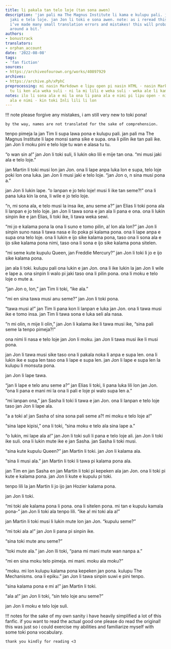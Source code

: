 ```yaml
---
title: li pakala tan telo loje (tan sona awen)
description: 'jan pali ma The Magnus Institute li kama e kulupu pali. jan Jon li musi
  jaki e telo loje. jan Jon li toki e sona awen. note: as i reread this i realise
  i’ve made many small translation errors and mistakes! this will probably be changed
  around a bit.'
authors:
- bonustrack
translators:
- orphan_account
date: '2022-08-08'
tags:
- 'fan fiction'
sources:
- https://archiveofourown.org/works/40897929
archives:
- https://archive.ph/xPphC
preprocessing: mi nasin Markdown e lipu open pi nasin HTML · nasin Markdown la toki
  tu li ken ala weka suli · ni la mi lili e weka suli · weka ale li kama lili sama
notes: ilo li sona ala e mi la ona li pana ala e nimi pi lipu open · ni la mi sona
  ala e nimi · kin toki Inli lili li lon
---
```


!!! note
    please forgive any mistakes, i am still very new to toki pona!

    by the way, names are not translated for the sake of comprehension.

tenpo pimeja la jan Tim li supa lawa pona e kulupu pali. jan pali ma The Magnus Institute li lape monsi sama sike e supa. ona li pilin ike tan pali ike. jan Jon li moku pini e telo loje tu wan e alasa tu tu.

“o wan sin a!” jan Jon li toki suli, li lukin oko lili e mije tan ona. “mi musi jaki ala e telo loje.”

jan Martin li toki musi lon jan Jon. ona li lape anpa luka lon e supa, telo loje poki lon ona luka. jan Jon li musi jaki e telo loje. “jan Jon o, n sina musi pona a.”

jan Jon li lukin lape. “o lanpan e jo telo loje! musi li ike tan seme?!” ona li pana luka kin la ona, li wile e jo telo loje.

“n, mi sona ala, e telo musi la insa ike, anu seme a?” jan Elias li toki pona ala li lanpan e jo telo loje. jan Jon li tawa sona e jan ala li pana e ona. ona li lukin sinpin ike e jan Elias, li toki ike, li tawa weka sewi.

“mi jo e kalama pona la ona li suno e tomo pilin, a! lon ala lon?” jan Jon li sinpin suno nasa li tawa nasa e ilo poka pi kalama pona. ona li lape anpa e supa ona telo loje. ona li lukin e ijo sike kalama pona, taso ona li sona ala e ijo sike kalama pona nimi, taso ona li sona e ijo sike kalama pona sitelen.

“mi seme kute kupulu Queen, jan Freddie Mercury?” jan Jon li toki li jo e ijo sike kalama pona.

jan ala li toki. kulupu pali ona lukin e jan Jon. ona li ike lukin la jan Jon li wile e lape a. ona sinpin li walo pi jaki taso ona li pilin pona. ona li moku e telo loje o mute a.

“jan Jon o, lon,” jan Tim li toki, “ike ala.”

“mi en sina tawa musi anu seme?” jan Jon li toki pona.

“tawa musi a!” jan Tim li pana kon li lanpan e luka jan Jon. ona li tawa musi ike e tomo insa. jan Tim li tawa sona e luka seli ala nasa.

“n mi olin, n mije li olin,” jan Jon li kalama ike li tawa musi ike, “sina pali seme la tenpo pimeja?!”

ona nimi li nasa e telo loje jan Jon li moku. jan Jon li tawa musi ike li musi pona.

jan Jon li tawa musi sike taso ona li pakala noka li anpa e supa len. ona li lukin ike e supa len taso ona li lape e supa len. jan Jon li lape e supa len la kulupu li monsuta pona.

jan Jon li lape tawa.

“jan li lape e telo anu seme a?” jan Elias li toki, li pana luka lili lon jan Jon. “ona li pana e mani mi la ona li pali e loje pi walo supa len a.”

“mi lanpan ona,” jan Sasha li toki li tawa e jan Jon. ona li lanpan e telo loje taso jan Jon li lape ala.

“a a toki a! jan Sasha o! sina sona pali seme a?! mi moku e telo loje a!”

“sina lape kipisi,” ona li toki, “sina moku e telo ala sina lape a.”

“o lukin, mi lape ala a!” jan Jon li toki suli li pana e telo loje ali. jan Jon li toki ike suli. ona li lukin mute ike e jan Sasha. jan Sasha li toki musi.

“sina kute kupulu Queen?” jan Martin li toki. jan Jon li kalama ala.

“sina li musi ala.” jan Martin li toki li tawa pi kalama pona ala.

jan Tim en jan Sasha en jan Martin li toki pi kepeken ala jan Jon. ona li toki pi kute e kalama pona. jan Jon li kute e kupulu pi toki.

tenpo lili la jan Martin li jo ijo jan Hozier kalama pona.

jan Jon li toki.

“mi toki ale kalama pona li pona. ona li sitelen pona. mi tan e kupulu kamala pona-” jan Jon li toki ala tenpo lili. “ike a! mi toki ala a!”

jan Martin li toki musi li lukin mute lon jan Jon. “kupulu seme?”

“mi toki ala a!” jan Jon li pana pi sinpin ike.

“sina toki mute anu seme?”

“toki mute ala.” jan Jon lli toki, “pana mi mani mute wan nanpa a.”

“mi en sina moku telo pimeja. mi mani. moku ala moku?”

“moku. mi lon kulupu kalama pona kepeken jan pona. kulupu The Mechanisms. ona li epiku.” jan Jon li tawa sinpin suwi e pini tenpo.

“sina kalama pona e mi a!” jan Martin li toki.

“ala a!” jan Jon li toki, “sin telo loje anu seme?”

jan Jon li moku e telo loje suli.

!!! notes
    for the sake of my own sanity i have heavily simplified a lot of this fanfic. if you want to read the actual good one please do read the original! this was just so i could exercise my abilities and familiarize myself with some toki pona vocabulary.

    thank you kindly for reading <3